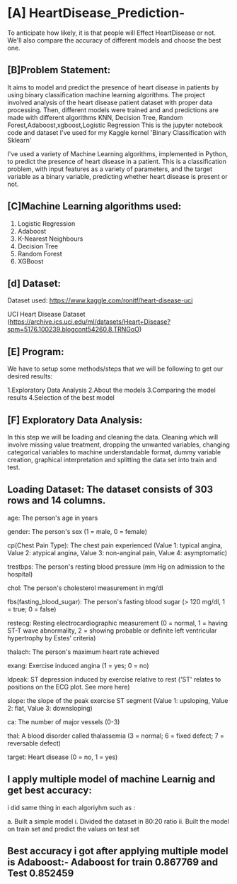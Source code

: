 # [A] HeartDisease_Prediction-
To anticipate how likely, it is that people will Effect  HeartDisease or not. We'll also compare the accuracy of different models and choose the best one.

## [B]Problem Statement:

It aims to model and predict the presence of heart disease in patients by using binary classification machine learning algorithms.
The project involved analysis of the heart disease patient dataset with proper data processing. Then, different models were trained and and predictions are made with different algorithms KNN, Decision Tree, Random Forest,Adaboost,xgboost,Logistic Regression This is the jupyter notebook code and dataset I've used for my Kaggle kernel 'Binary Classification with Sklearn'

I've used a variety of Machine Learning algorithms, implemented in Python, to predict the presence of heart disease in a patient. This is a classification problem, with input features as a variety of parameters, and the target variable as a binary variable, predicting whether heart disease is present or not.

## [C]Machine Learning algorithms used:

1. Logistic Regression 
2. Adaboost
3. K-Nearest Neighbours 
4. Decision Tree
5. Random Forest 
6. XGBoost 

## [d] Dataset:
Dataset used: https://www.kaggle.com/ronitf/heart-disease-uci

UCI Heart Disease Dataset (https://archive.ics.uci.edu/ml/datasets/Heart+Disease?spm=5176.100239.blogcont54260.8.TRNGoO)

## [E] Program:

We have to setup some methods/steps that we will be following to get our desired results:

1.Exploratory Data Analysis
2.About the models
3.Comparing the model results
4.Selection of the best model

## [F] Exploratory Data Analysis:
In this step we will be loading and cleaning the data. Cleaning which will involve missing value treatment, dropping the unwanted variables, changing categorical variables to machine understandable format, dummy variable creation, graphical interpretation and splitting the data set into train and test.

## Loading Dataset: The dataset consists of 303 rows and 14 columns.
age: The person's age in years

gender: The person's sex (1 = male, 0 = female)

cp(Chest Pain Type): The chest pain experienced (Value 1: typical angina, Value 2: atypical angina, Value 3: non-anginal pain, Value 4: asymptomatic)

trestbps: The person's resting blood pressure (mm Hg on admission to the hospital)

chol: The person's cholesterol measurement in mg/dl

fbs(fasting_blood_sugar): The person's fasting blood sugar (> 120 mg/dl, 1 = true; 0 = false)

restecg: Resting electrocardiographic measurement (0 = normal, 1 = having ST-T wave abnormality, 2 = showing probable or definite left ventricular hypertrophy by Estes' criteria)

thalach: The person's maximum heart rate achieved

exang: Exercise induced angina (1 = yes; 0 = no)

ldpeak: ST depression induced by exercise relative to rest ('ST' relates to positions on the ECG plot. See more here)

slope: the slope of the peak exercise ST segment (Value 1: upsloping, Value 2: flat, Value 3: downsloping)

ca: The number of major vessels (0-3)

thal: A blood disorder called thalassemia (3 = normal; 6 = fixed defect; 7 = reversable defect)

target: Heart disease (0 = no, 1 = yes)

## I apply multiple model of machine Learnig and get best accuracy:

i did same thing in each algoriyhm such as :

a. Built a simple model
i. Divided the dataset in 80:20 ratio
ii. Built the model on train set and predict the values on test set
 
## Best accuracy i got after applying multiple model is Adaboost:- Adaboost	for train 0.867769 and Test 0.852459

